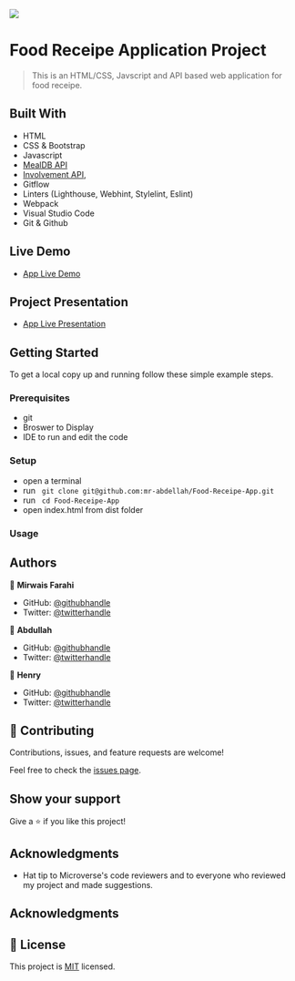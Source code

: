 ![](https://img.shields.io/badge/Microverse-blueviolet) 

# Food Receipe Application Project

> This is an HTML/CSS, Javscript and API based web application for food receipe.

## Built With

- HTML
- CSS & Bootstrap
- Javascript
- [MealDB API](https://www.themealdb.com/api.php)
- [Involvement API](https://www.notion.so/microverse/Involvement-API-869e60b5ad104603aa6db59e08150270),
- Gitflow
- Linters (Lighthouse, Webhint, Stylelint, Eslint)
- Webpack
- Visual Studio Code
- Git & Github

## Live Demo

- [App Live Demo](https://mr-abdellah.github.io/Food-Recipe-App/)

## Project Presentation
- [App Live Presentation](https://drive.google.com/file/d/1NzgBYlAY_0A3NmkrXPJx2qtTWX6NiBeh/view?usp=sharing )

## Getting Started

To get a local copy up and running follow these simple example steps.

### Prerequisites

- git
- Broswer to Display
- IDE to run and edit the code

### Setup

- open a terminal
- run ``` git clone git@github.com:mr-abdellah/Food-Receipe-App.git```
- run ``` cd Food-Receipe-App```
- open index.html from dist folder

### Usage

## Authors

👤 **Mirwais Farahi**

- GitHub: [@githubhandle](https://github.com/mirwaisfarahi)
- Twitter: [@twitterhandle](https://twitter.com/farahi92)

👤 **Abdullah**

- GitHub: [@githubhandle](https://github.com/mr-abdellah)
- Twitter: [@twitterhandle](https://twitter.com/belkaiduus)

👤 **Henry**

- GitHub: [@githubhandle](https://github.com/henrycode460)
- Twitter: [@twitterhandle](https://twitter.com/460code)

## 🤝 Contributing

Contributions, issues, and feature requests are welcome!

Feel free to check the [issues page](../../issues/).

## Show your support

Give a ⭐️ if you like this project!

## Acknowledgments

- Hat tip to Microverse's code reviewers and to everyone who reviewed my project and made suggestions.

## Acknowledgments

## 📝 License

This project is [MIT](./MIT.md) licensed.
